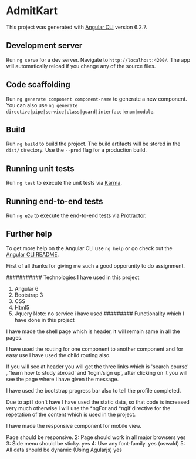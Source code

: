 # AdmitKart

This project was generated with [Angular CLI](https://github.com/angular/angular-cli) version 6.2.7.

## Development server

Run `ng serve` for a dev server. Navigate to `http://localhost:4200/`. The app will automatically reload if you change any of the source files.

## Code scaffolding

Run `ng generate component component-name` to generate a new component. You can also use `ng generate directive|pipe|service|class|guard|interface|enum|module`.

## Build

Run `ng build` to build the project. The build artifacts will be stored in the `dist/` directory. Use the `--prod` flag for a production build.

## Running unit tests

Run `ng test` to execute the unit tests via [Karma](https://karma-runner.github.io).

## Running end-to-end tests

Run `ng e2e` to execute the end-to-end tests via [Protractor](http://www.protractortest.org/).

## Further help

To get more help on the Angular CLI use `ng help` or go check out the [Angular CLI README](https://github.com/angular/angular-cli/blob/master/README.md).



<!-- Saurabh Explaning the project that we had done on that -->

First of all thanks for giving me such a good opporunity to do assignment.

########### Technologies I have used in this project
1. Angular 6
2. Bootstrap 3
3. CSS
4. Html5
5. Jquery
Note: no service i have used
######### Functionality which I have done in this project





I have made the shell page which is header, it will remain same in all the pages.

I have used the routing for one component to another component and for easy use I have used the child routing also.

If you will see at header you will get the three links which is 'search course' , 'learn how to study abroad'
and 'login/sign up', after clicking on it you will see the page where i have given the message.

I have used the bootstrap progress bar also to tell the profile completed.

Due to api I don't have I have used the static data, so that code is increased very much otherwise i will use the *ngFor and *ngIf directive for the repetation of the content which is used in the project.

I have made the responsive component for mobile view.

Page should be responsive.
2: Page should work in all major browsers yes
3: Side menu should be sticky. yes
4: Use any font-family. yes (oswald)
5: All data should be dynamic (Using Agularjs) yes


  

